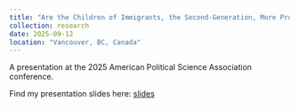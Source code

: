 ```yaml
---
title: "Are the Children of Immigrants, the Second-Generation, More Progressive?"
collection: research
date: 2025-09-12
location: "Vancouver, BC, Canada"
---
```


A presentation at the 2025 American Political Science Association conference.

Find my presentation slides here: <a href="/files/APSA2025.pdf">slides</a> 
